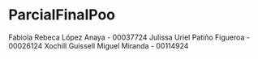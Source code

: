 # ParcialFinalPoo

Fabiola Rebeca López Anaya - 00037724
Julissa Uriel Patiño Figueroa - 00026124
Xochill Guissell Miguel Miranda - 00114924

